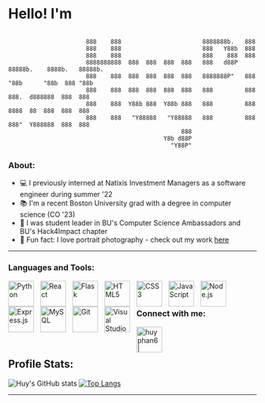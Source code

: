 # Hello! I'm 

```

                      888    888                       8888888b.   888                      
                      888    888                       888   Y88b  888                      
                      888    888                       888    888  888                      
                      8888888888  888  888  888  888   888   d88P  88888b.    8888b.   88888b.  
                      888    888  888  888  888  888   8888888P"   888 "88b      "88b  888 "88b 
                      888    888  888  888  888  888   888         888  888.  d888888  888  888 
                      888    888  Y88b 888  Y88b 888   888         888  8888  88  888  888  888 
                      888    888   "Y88888   "Y88888   888         888  888"  Y888888  888  888 
                                                 888                                      
                                            Y8b d88P                                      
                                              "Y88P"    
```

### About:

- 💻 I previously interned at Natixis Investment Managers as a software engineer during summer '22
- 📚 I'm a recent Boston University grad with a degree in computer science (CO '23)
- 🌱 I was student leader in BU's Computer Science Ambassadors and BU's Hack4Impact chapter
- 📸 Fun fact: I love portrait photography - check out my work [here]

---

### Languages and Tools:

[<img align="left" alt="Python" width="52px" src="https://cdn.jsdelivr.net/gh/devicons/devicon/icons/python/python-original.svg" style="padding-right:10px;" />][python]
[<img align="left" alt="React" width="52px" src="https://cdn.jsdelivr.net/gh/devicons/devicon/icons/react/react-original.svg" style="padding-right:10px;" />][react]
[<img align="left" alt="Flask" width="52px" src="https://cdn.jsdelivr.net/gh/devicons/devicon/icons/flask/flask-original.svg" style="padding-right:10px;" />][flask]
[<img align="left" alt="HTML5" width="52px" src="https://cdn.jsdelivr.net/gh/devicons/devicon/icons/html5/html5-original.svg" style="padding-right:10px;" />][html]
[<img align="left" alt="CSS3" width="52px" src="https://cdn.jsdelivr.net/gh/devicons/devicon/icons/css3/css3-original.svg" style="padding-right:10px;"/> ][css]
[<img align="left" alt="JavaScript" width="52px" src="https://cdn.jsdelivr.net/gh/devicons/devicon/icons/javascript/javascript-original.svg" style="padding-right:10px;"/>][js]
[<img align="left" alt="Node.js" width="52px" src="https://cdn.jsdelivr.net/gh/devicons/devicon/icons/nodejs/nodejs-original.svg" style="padding-right:10px;" />][node]
[<img align="left" alt="Express.js" width="52px" src="https://cdn.jsdelivr.net/gh/devicons/devicon/icons/express/express-original.svg" style="padding-right:10px;" />][express]
[<img align="left" alt="MySQL" width="52px" src="https://cdn.jsdelivr.net/gh/devicons/devicon/icons/mysql/mysql-original.svg" style="padding-right:10px;" />][mysql]
[<img align="left" alt="Git" width="52px" src="https://cdn.jsdelivr.net/gh/devicons/devicon/icons/git/git-original.svg" style="padding-right:10px;" />][git]
[<img align="left" alt="Visual Studio Code" width="52px" src="https://cdn.jsdelivr.net/gh/devicons/devicon/icons/vscode/vscode-original.svg" style="padding-right:10px;"/>][vscode]

<br>

<br>


### Connect with me:

[<img align="left" alt="huyphan6 | LinkedIn" width="52px" src="https://cdn.jsdelivr.net/gh/devicons/devicon/icons/linkedin/linkedin-original.svg" target="_blank"/>][linkedin]

<br>

<br>

## Profile Stats:

![Huy's GitHub stats](https://github-readme-stats.vercel.app/api?username=huyphan6&show_icons=true&theme=tokyonight) 
[![Top Langs](https://github-readme-stats.vercel.app/api/top-langs/?username=huyphan6&layout=compact&theme=tokyonight&Cache-Control=no-cache)](https://github.com/anuraghazra/github-readme-stats)

<!-- <a href="https://github.com/anuraghazra/github-readme-stats">
  <img align="center" src="https://github-readme-stats.vercel.app/api?username=huyphan6&show_icons=true&theme=tokyonight" />
</a>
<a href="https://github.com/anuraghazra/convoychat">
  <img align="center" src="https://github-readme-stats.vercel.app/api/top-langs/?username=huyphan6&layout=compact&theme=tokyonight" />
</a> -->

---

[here]: https://instagram.com/hproductionz
[linkedin]: https://linkedin.com/in/huyphan6
[python]: https://www.python.org/
[react]: https://reactjs.org/
[flask]: https://flask.palletsprojects.com/en/2.0.x/
[html]: https://developer.mozilla.org/en-US/docs/Web/HTML
[css]: https://developer.mozilla.org/en-US/docs/Web/CSS
[js]: https://developer.mozilla.org/en-US/docs/Web/JavaScript
[node]: https://nodejs.org/en/
[express]: https://expressjs.com/
[mysql]: https://www.mysql.com/
[git]: https://git-scm.com/
[vscode]: https://code.visualstudio.com/
